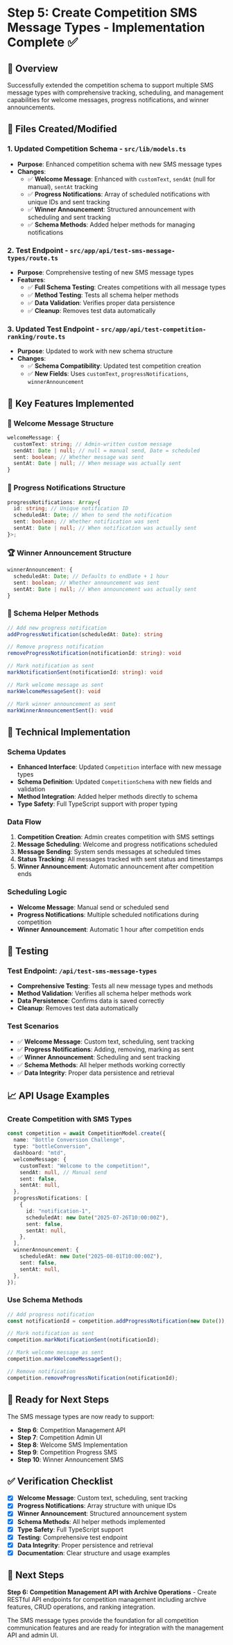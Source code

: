 # Step 5: Create Competition SMS Message Types - Implementation Complete ✅

## 🎯 Overview

Successfully extended the competition schema to support multiple SMS message types with comprehensive tracking, scheduling, and management capabilities for welcome messages, progress notifications, and winner announcements.

## 📁 Files Created/Modified

### 1. **Updated Competition Schema** - `src/lib/models.ts`

- **Purpose**: Enhanced competition schema with new SMS message types
- **Changes**:
  - ✅ **Welcome Message**: Enhanced with `customText`, `sendAt` (null for manual), `sentAt` tracking
  - ✅ **Progress Notifications**: Array of scheduled notifications with unique IDs and sent tracking
  - ✅ **Winner Announcement**: Structured announcement with scheduling and sent tracking
  - ✅ **Schema Methods**: Added helper methods for managing notifications

### 2. **Test Endpoint** - `src/app/api/test-sms-message-types/route.ts`

- **Purpose**: Comprehensive testing of new SMS message types
- **Features**:
  - ✅ **Full Schema Testing**: Creates competitions with all message types
  - ✅ **Method Testing**: Tests all schema helper methods
  - ✅ **Data Validation**: Verifies proper data persistence
  - ✅ **Cleanup**: Removes test data automatically

### 3. **Updated Test Endpoint** - `src/app/api/test-competition-ranking/route.ts`

- **Purpose**: Updated to work with new schema structure
- **Changes**:
  - ✅ **Schema Compatibility**: Updated test competition creation
  - ✅ **New Fields**: Uses `customText`, `progressNotifications`, `winnerAnnouncement`

## 🎯 Key Features Implemented

### **📱 Welcome Message Structure**

```typescript
welcomeMessage: {
  customText: string; // Admin-written custom message
  sendAt: Date | null; // null = manual send, Date = scheduled
  sent: boolean; // Whether message was sent
  sentAt: Date | null; // When message was actually sent
}
```

### **📅 Progress Notifications Structure**

```typescript
progressNotifications: Array<{
  id: string; // Unique notification ID
  scheduledAt: Date; // When to send the notification
  sent: boolean; // Whether notification was sent
  sentAt: Date | null; // When notification was actually sent
}>;
```

### **🏆 Winner Announcement Structure**

```typescript
winnerAnnouncement: {
  scheduledAt: Date; // Defaults to endDate + 1 hour
  sent: boolean; // Whether announcement was sent
  sentAt: Date | null; // When announcement was actually sent
}
```

### **🔧 Schema Helper Methods**

```typescript
// Add new progress notification
addProgressNotification(scheduledAt: Date): string

// Remove progress notification
removeProgressNotification(notificationId: string): void

// Mark notification as sent
markNotificationSent(notificationId: string): void

// Mark welcome message as sent
markWelcomeMessageSent(): void

// Mark winner announcement as sent
markWinnerAnnouncementSent(): void
```

## 🔧 Technical Implementation

### **Schema Updates**

- **Enhanced Interface**: Updated `Competition` interface with new message types
- **Schema Definition**: Updated `CompetitionSchema` with new fields and validation
- **Method Integration**: Added helper methods directly to schema
- **Type Safety**: Full TypeScript support with proper typing

### **Data Flow**

1. **Competition Creation**: Admin creates competition with SMS settings
2. **Message Scheduling**: Welcome and progress notifications scheduled
3. **Message Sending**: System sends messages at scheduled times
4. **Status Tracking**: All messages tracked with sent status and timestamps
5. **Winner Announcement**: Automatic announcement after competition ends

### **Scheduling Logic**

- **Welcome Message**: Manual send or scheduled send
- **Progress Notifications**: Multiple scheduled notifications during competition
- **Winner Announcement**: Automatic 1 hour after competition ends

## 🧪 Testing

### **Test Endpoint**: `/api/test-sms-message-types`

- **Comprehensive Testing**: Tests all new message types and methods
- **Method Validation**: Verifies all schema helper methods work
- **Data Persistence**: Confirms data is saved correctly
- **Cleanup**: Removes test data automatically

### **Test Scenarios**

- ✅ **Welcome Message**: Custom text, scheduling, sent tracking
- ✅ **Progress Notifications**: Adding, removing, marking as sent
- ✅ **Winner Announcement**: Scheduling and sent tracking
- ✅ **Schema Methods**: All helper methods working correctly
- ✅ **Data Integrity**: Proper data persistence and retrieval

## 📈 API Usage Examples

### **Create Competition with SMS Types**

```typescript
const competition = await CompetitionModel.create({
  name: "Bottle Conversion Challenge",
  type: "bottleConversion",
  dashboard: "mtd",
  welcomeMessage: {
    customText: "Welcome to the competition!",
    sendAt: null, // Manual send
    sent: false,
    sentAt: null,
  },
  progressNotifications: [
    {
      id: "notification-1",
      scheduledAt: new Date("2025-07-26T10:00:00Z"),
      sent: false,
      sentAt: null,
    },
  ],
  winnerAnnouncement: {
    scheduledAt: new Date("2025-08-01T10:00:00Z"),
    sent: false,
    sentAt: null,
  },
});
```

### **Use Schema Methods**

```typescript
// Add progress notification
const notificationId = competition.addProgressNotification(new Date());

// Mark notification as sent
competition.markNotificationSent(notificationId);

// Mark welcome message as sent
competition.markWelcomeMessageSent();

// Remove notification
competition.removeProgressNotification(notificationId);
```

## 🎯 Ready for Next Steps

The SMS message types are now ready to support:

- **Step 6**: Competition Management API
- **Step 7**: Competition Admin UI
- **Step 8**: Welcome SMS Implementation
- **Step 9**: Competition Progress SMS
- **Step 10**: Winner Announcement SMS

## ✅ Verification Checklist

- [x] **Welcome Message**: Custom text, scheduling, sent tracking
- [x] **Progress Notifications**: Array structure with unique IDs
- [x] **Winner Announcement**: Structured announcement system
- [x] **Schema Methods**: All helper methods implemented
- [x] **Type Safety**: Full TypeScript support
- [x] **Testing**: Comprehensive test endpoint
- [x] **Data Integrity**: Proper persistence and retrieval
- [x] **Documentation**: Clear structure and usage examples

## 🚀 Next Steps

**Step 6: Competition Management API with Archive Operations** - Create RESTful API endpoints for competition management including archive features, CRUD operations, and ranking integration.

The SMS message types provide the foundation for all competition communication features and are ready for integration with the management API and admin UI.
